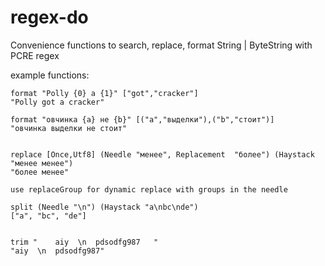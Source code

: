 # regex-do

Convenience functions to search, replace, format String | ByteString with PCRE regex

example functions:
```
format "Polly {0} a {1}" ["got","cracker"]
"Polly got a cracker"

format "овчинка {a} не {b}" [("a","выделки"),("b","стоит")]
"овчинка выделки не стоит"


replace [Once,Utf8] (Needle "менее", Replacement  "более") (Haystack "менее менее")
"более менее"

use replaceGroup for dynamic replace with groups in the needle

split (Needle "\n") (Haystack "a\nbc\nde")
["a", "bc", "de"]


trim "    aiy  \n  pdsodfg987   "
"aiy  \n  pdsodfg987"
```